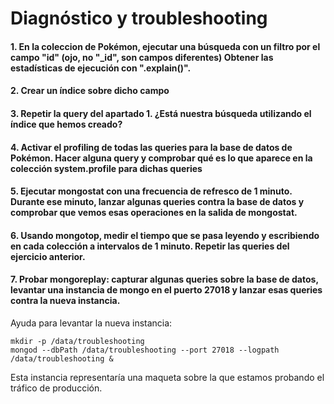 # Diagnóstico y troubleshooting

#### 1. En la coleccion de Pokémon, ejecutar una búsqueda con un filtro por el campo "id" (ojo, no "\_id", son campos diferentes) Obtener las estadísticas de ejecución con ".explain()".

#### 2. Crear un índice sobre dicho campo

#### 3. Repetir la query del apartado 1. ¿Está nuestra búsqueda utilizando el índice que hemos creado?

#### 4. Activar el profiling de todas las queries para la base de datos de Pokémon. Hacer alguna query y comprobar qué es lo que aparece en la colección system.profile para dichas queries

#### 5. Ejecutar mongostat con una frecuencia de refresco de 1 minuto. Durante ese minuto, lanzar algunas queries contra la base de datos y comprobar que vemos esas operaciones en la salida de mongostat.

#### 6. Usando mongotop, medir el tiempo que se pasa leyendo y escribiendo en cada colección a intervalos de 1 minuto. Repetir las queries del ejercicio anterior.

#### 7. Probar mongoreplay: capturar algunas queries sobre la base de datos, levantar una instancia de mongo en el puerto 27018 y lanzar esas queries contra la nueva instancia.

Ayuda para levantar la nueva instancia:
```
mkdir -p /data/troubleshooting
mongod --dbPath /data/troubleshooting --port 27018 --logpath /data/troubleshooting &
```

Esta instancia representaría una maqueta sobre la que estamos probando el tráfico de producción.
